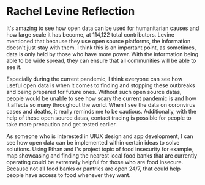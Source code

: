 # Rachel Levine Reflection

It's amazing to see how open data can be used for humanitarian causes and how large scale it has become, at 114,122 total contributors. Levine mentioned that because they use open source platforms, the information doesn't just stay with them. I think this is an important point, as sometimes, data is only held by those who have more power. With the information being able to be wide spread, they can ensure that all communities will be able to see it. 

Especially during the current pandemic, I think everyone can see how useful open data is when it comes to finding and stopping these outbreaks and being prepared for future ones. Without such open source datas, people would be unable to see how scary the current pandemic is and how it affects so many throughout the world. When I see the data on coronvirus cases and deaths, it really reminds me to be cautious. Additionally, with the help of these open source datas, contact tracing is possible for people to take more precaution and get tested earlier. 

As someone who is interested in UIUX design and app development, I can see how open data can be implemented within certain ideas to solve solutions. Using Ethan and I's project topic of food insecurity for example, map showcasing and finding the nearest local food banks that are currently operating could be extremely helpful for those who are food insecure. Because not all food banks or pantries are open 24/7, that could help people have access to food whenever they want. 
